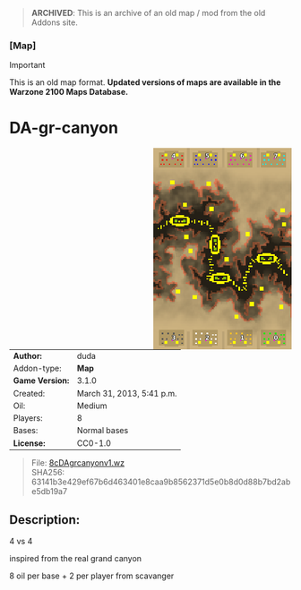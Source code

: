 > **ARCHIVED**: This is an archive of an old map / mod from the old Addons site.

### [Map]

> [!IMPORTANT]
> This is an old map format. **Updated versions of maps are available in the Warzone 2100 Maps Database.**

# DA-gr-canyon

<img src="./preview.jpg" align="right" />

| | |
| - | - |
| __Author:__ | duda |
| Addon-type: | __Map__ |
| __Game Version:__ | 3.1.0 |
| Created: | March 31, 2013, 5:41 p.m. |
| Oil: | Medium |
| Players: | 8 |
| Bases: | Normal bases |
| __License:__ | CC0-1.0 |

> File: [8cDAgrcanyonv1.wz](https://github.com/Warzone2100/old-addons-site/raw/main/assets/83/8cDAgrcanyonv1.wz)  
> SHA256: 63141b3e429ef67b6d463401e8caa9b8562371d5e0b8d0d88b7bd2abe5db19a7

## Description:

4 vs 4

inspired from the real grand canyon

8 oil per base + 2 per player from scavanger

